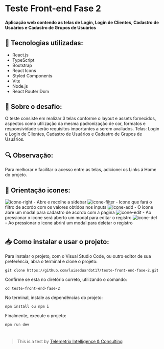 # Teste Front-end Fase 2

#### Aplicação web contendo as telas de Login, Login de Clientes, Cadastro de Usuários e Cadastro de Grupos de Usuários


## 🧩 Tecnologias utilizadas:

- React.js
- TypeScript
- Bootstrap
- React Icons
- Styled Components
- Vite
- Node.js
- React Router Dom

## 📝 Sobre o desafio:
O teste consiste em realizar 3 telas conforme o layout e assets fornecidos, aspectos como utilização da mesma padronização de cor, formatos e responsividade serão requisitos importantes a serem avaliados. 
Telas: Login e Login de Clientes, Cadastro de Usuários e Cadastro de Grupos de Usuários.

## 🔍 Observação:
Para melhorar e facilitar o acesso entre as telas, adicionei os Links á Home do projeto.

## 🧭 Orientação icones:

![icone-right](https://user-images.githubusercontent.com/102761201/224200065-8b605f7e-c688-4a34-8976-daf452228b87.png) - Abre e recolhe a sidebar
![icone-filter](https://user-images.githubusercontent.com/102761201/224200204-17573c18-455b-4385-adb0-1c431e73cc2f.png) - Icone que fará o filtro de acordo com os valores obtidos nos inputs
![icone-add](https://user-images.githubusercontent.com/102761201/224200473-2c6c2a8a-ab99-4cda-81ad-7778234efd1c.png) - O icone abre um modal para cadastro de acordo com a pagina
![icone-edit](https://user-images.githubusercontent.com/102761201/224200740-2a1c9a1b-ed7b-423c-885f-033a3bd14689.png) - Ao pressionar o icone será aberto um modal para editar o registro
![icone-del](https://user-images.githubusercontent.com/102761201/224200680-582ba6cc-eed3-4df1-9d8d-464f97aed51b.png) - Ao pressionar o icone abrirá um modal para deletar o registro
#

## 📥 Como instalar e usar o projeto:
Para instalar o projeto, com o Visual Studio Code, ou outro editor de sua preferência,
abra o terminal e clone o projeto:
``` 
git clone https://github.com/luiseduardot17/teste-front-end-fase-2.git
```
Confirme se esta no diretório correto, utilizando o comando:
```
cd teste-front-end-fase-2
```
No terminal, instale as dependências do projeto:
```
npm install ou npm i
```
Finalmente, execute o projeto:
```
npm run dev
```

#

>  This is a test by <a href="www.telemetrix.com.br" target="_blank">Telemetrix Intelligence & Consulting</a>